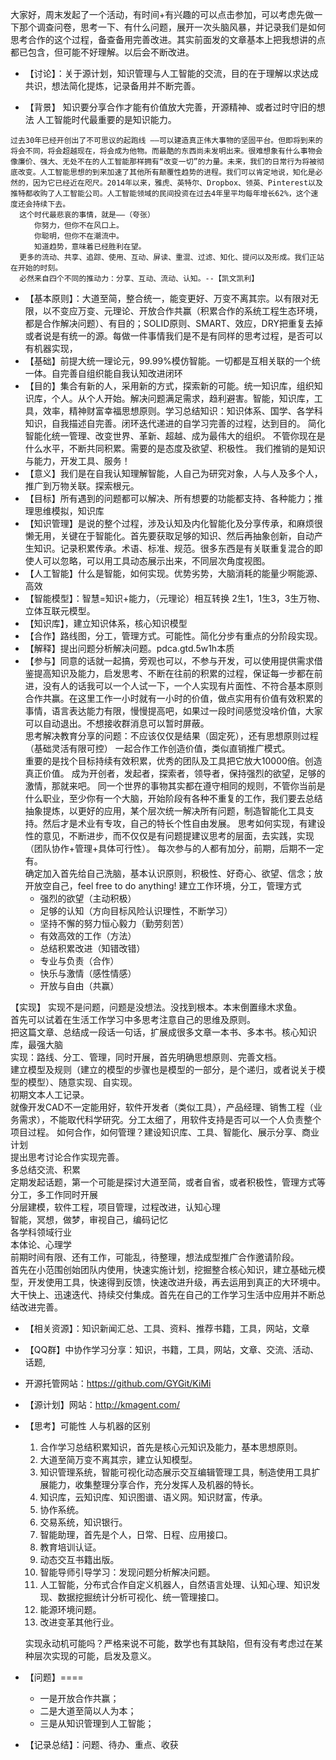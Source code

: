 大家好，周末发起了一个活动，有时间+有兴趣的可以点击参加，可以考虑先做一下那个调查问卷，思考一下、有什么问题，展开一次头脑风暴，并记录我们是如何思考合作的这个过程，备查备用完善改进。其实前面发的文章基本上把我想讲的点都已包含，但可能不好理解。以后会不断改进。

- 【讨论】：关于源计划，知识管理与人工智能的交流，目的在于理解以求达成共识，想法简化提炼，记录备用并不断完善。

- 【背景】
知识要分享合作才能有价值放大完善，开源精神、或者过时守旧的想法
人工智能时代最重要的是知识能力。


```
过去30年已经开创出了不可思议的起跑线 ——可以建造真正伟大事物的坚固平台。但即将到来的将会不同，将会超越现在，将会成为他物。而最酷的东西尚未发明出来。很难想象有什么事物会像廉价、强大、无处不在的人工智能那样拥有“改变一切”的力量。未来，我们的日常行为将被彻底改变。人工智能思想的到来加速了其他所有颠覆性趋势的进程。我们可以肯定地说，知化是必然的，因为它已经近在咫尺。2014年以来，雅虎、英特尔、Dropbox、领英、Pinterest以及推特都收购了人工智能公司。人工智能领域的民间投资在过去4年里平均每年增长62%，这个速度还会持续下去。
  这个时代最悲哀的事情，就是——（夸张）
  　　你努力，但你不在风口上。
  　　你聪明，但你不在潮流中。
  　　知道趋势，意味着已经胜利在望。
  更多的流动、共享、追踪、使用、互动、屏读、重混、过滤、知化、提问以及形成。我们正站在开始的时刻。
  必然来自四个不同的推动力：分享、互动、流动、认知。--【凯文凯利】
```

- 【基本原则】：大道至简，整合统一，能变更好、万变不离其宗。以有限对无限，以不变应万变、元理论、开放合作共赢（积累合作的系统工程生态环境，都是合作解决问题）、有目的；SOLID原则、SMART、效应，DRY把重复去掉或者说是有统一的源。每做一件事情我们是不是有同样的思考过程，是否可以有机器实现，
- 【基础】前提大统一理论元，99.99%模仿智能。一切都是互相关联的一个统一体。自完善自组织能自我认知改进闭环
- 【目的】集合有新的人，采用新的方式，探索新的可能。统一知识库，组织知识库，个人。从个人开始。解决问题满足需求，趋利避害。智能，知识库，工具，效率，精神财富幸福思想原则。学习总结知识：知识体系、国学、各学科知识，自我描述自完善。闭环迭代递进的自学习完善的过程，达到目的。
简化智能化统一管理、改变世界、革新、超越、成为最伟大的组织。 不管你现在是什么水平，不断共同积累。需要的是态度及欲望、积极性。
我们推销的是知识与能力，开发工具、服务！
- 【意义】我们是在自我认知理解智能，人自己为研究对象，人与人及多个人，推广到万物关联。探索根元。
- 【目标】所有遇到的问题都可以解决、所有想要的功能都支持、各种能力；推理思维模拟，知识库
- 【知识管理】是说的整个过程，涉及认知及内化智能化及分享传承，和麻烦很懒无用，关键在于智能化。首先要获取足够的知识、然后再抽象创新，自动产生知识。记录积累传承。术语、标准、规范。很多东西是有关联重复混合的即使人可以忽略，可以用工具动态展示出来，不同层次角度视图。
- 【人工智能】什么是智能，如何实现。优势劣势，大脑消耗的能量少啊能源、高效
- 【智能模型】：智慧=知识+能力，（元理论）相互转换 2生1，1生3，3生万物、立体互联元模型。
- 【知识库】，建立知识体系，核心知识模型
- 【合作】路线图，分工，管理方式。可能性。简化分步有重点的分阶段实现。
- 【解释】提出问题分析解决问题。pdca.gtd.5w1h本质
- 【参与】同意的话就一起搞，旁观也可以，不参与开发，可以使用提供需求借鉴提高知识及能力，启发思考、不断在往前的积累的过程，保证每一步都在前进，没有人的话我可以一个人试一下，一个人实现有片面性、不符合基本原则合作共赢。在这里工作一小时就有一小时的价值，做点实用有价值有效积累的事情，语言表达能力有限，慢慢提高吧，如果过一段时间感觉没啥价值，大家可以自动退出。不想接收群消息可以暂时屏蔽。  
思考解决教育分享的问题：不应该仅仅是结果（固定死），还有思想原则过程（基础灵活有限可控）
一起合作工作创造价值，类似直销推广模式。  
重要的是找个目标持续有效积累，优秀的团队及工具把它放大10000倍。创造真正价值。 成为开创者，发起者，探索者，领导者，保持强烈的欲望，足够的激情，那就来吧。
同一个世界的事物其实都在遵守相同的规则，不管你当前是什么职业，至少你有一个大脑，开始阶段有各种不重复的工作，我们要去总结抽象提炼，以更好的应用，某个层次统一解决所有问题，制造智能化工具支持。然后才是术业有专攻，自己的特长个性自由发展。
思考如何实现，有建设性的意见，不断进步，而不仅仅是有问题提建议思考的层面，去实践，实现（团队协作+管理+具体可行性）。
每次参与的人都有加分，前期，后期不一定有。  
确定加入首先给自己洗脑，基本认识原则，积极性、好奇心、欲望、信念；放开放空自己，feel free to do anything!
建立工作环境，分工，管理方式  
    - 强烈的欲望（主动积极）
    - 足够的认知（方向目标风险认识理性，不断学习）
    - 坚持不懈的努力恒心毅力（勤劳刻苦）
    - 有效高效的工作（方法）
    - 总结积累改进（知错改错）
    - 专业与负责（合作）
    - 快乐与激情（感性情感）
    - 开放与自由（共赢）

【实现】
实现不是问题，问题是没想法。没找到根本。本末倒置缘木求鱼。  
首先可以试着在生活工作学习中多思考注意自己的思维及原则。  
把这篇文章、总结成一段话一句话，扩展成很多文章一本书、多本书。核心知识库，最强大脑  
实现：路线、分工、管理，同时开展，首先明确思想原则、完善文档。  
建立模型及规则（建立的模型的步骤也是模型的一部分，是个递归，或者说关于模型的模型）、随意实现、自实现。  
初期文本人工记录。  
就像开发CAD不一定能用好，软件开发者（类似工具），产品经理、销售工程（业务需求），不能取代科学研究。分工太细了，用软件支持是否可以一个人负责整个项目过程。
如何合作，如何管理？建设知识库、工具、智能化、展示分享、商业计划  
提出思考讨论合作实现完善。  
多总结交流、积累  
定期发起话题，第一个可能是探讨大道至简，或者自省，或者积极性，管理方式等  
分工，多工作同时开展  
分层建模，软件工程，项目管理，过程改进，认知心理  
智能，冥想，做梦，审视自己，编码记忆  
各学科领域行业  
本体论、心理学  
前期时间有限、还有工作，可能乱，待整理，想法成型推广合作邀请阶段。  
首先在小范围创始团队内使用，快速实施计划，挖掘整合核心知识，建立基础元模型，开发使用工具，快速得到反馈，快速改进升级，再去运用到真正的大环境中。大干快上、迅速迭代、持续交付集成。首先在自己的工作学习生活中应用并不断总结改进完善。

- 【相关资源】：知识新闻汇总、工具、资料、推荐书籍，工具，网站，文章

- 【QQ群】中协作学习分享：知识，书籍，工具，网站，文章、交流、活动、话题,
- 开源托管网站：https://github.com/GYGit/KiMi
- 【源计划】网站：http://kmagent.com/

- 【思考】可能性
人与机器的区别
  1. 合作学习总结积累知识，首先是核心元知识及能力，基本思想原则。
  1. 大道至简万变不离其宗，建立认知模型。
  1. 知识管理系统，智能可视化动态展示交互编辑管理工具，制造使用工具扩展能力，收集整理分享合作，充分发挥人及机器的特长。
  1. 知识库，云知识库、知识图谱、语义网。知识财富，传承。
  1. 协作系统。
  1. 交易系统，知识银行。
  1. 智能助理，首先是个人，日常、日程、应用接口。
  1. 教育培训认证。
  1. 动态交互书籍出版。
  1. 智能导师引导学习：发现问题分析解决问题。
  1. 人工智能，分布式合作自定义机器人，自然语言处理、认知心理、知识发现、数据挖掘统计分析可视化、统一管理接口。
  1. 能源环境问题。
  1. 改进变革其他行业。

  实现永动机可能吗？严格来说不可能，数学也有其缺陷，但有没有考虑过在某种层次实现的可能，启发及意义。

- 【问题】====

  - 一是开放合作共赢；
  - 二是大道至简以人为本；
  - 三是从知识管理到人工智能；

- 【记录总结】：问题、待办、重点、收获
